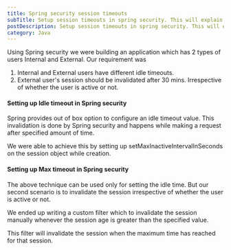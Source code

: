 ```yaml
---
title: Spring security session timeouts
subTitle: Setup session timeouts in spring security. This will explain how to setup the idle timeout and also the max timeout for separate sessions.
postDescription: Setup session timeouts in spring security. This will explain how to setup the idle timeout and also the max timeout for separate sessions.
category: Java
---
```

Using Spring security we were building an application which has 2 types of users Internal and External. Our requirement was

1.  Internal and External users have different idle timeouts.
2.  External user's session should be invalidated after 30 mins. Irrespective of whether the user is active or not.

#### Setting up Idle timeout in Spring security

Spring provides out of box option to configure an idle timeout value. This invalidation is done by Spring security and happens while making a request after specified amount of time.

We were able to achieve this by setting up setMaxInactiveIntervalInSeconds on the session object while creation.

#### Setting up Max timeout in Spring security

The above technique can be used only for setting the idle time. But our second scenario is to invalidate the session irrespective of whether the user is active or not.

We ended up writing a custom filter which to invalidate the session manually whenever the session age is greater than the specified value.

This filter will invalidate the session when the maximum time has reached for that session.